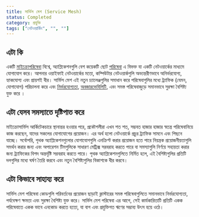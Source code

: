 ```yaml
---
title: সার্ভিস মেশ (Service Mesh)
status: Completed
category: প্রযুক্তি
tags: ["নেটওয়ার্কিং", "", ""]
---
```


## এটা কি
একটি [মাইক্রোপরিষেবা](/bn/microservices-architecture/) বিশ্বে, অ্যাপ্লিকেশনগুলি বেশ কয়েকটি ছোট [পরিষেবা](/bn/service/) এ বিভক্ত যা একটি নেটওয়ার্কের মাধ্যমে যোগাযোগ করে।
আপনার ওয়াইফাই নেটওয়ার্কের মতো, কম্পিউটার নেটওয়ার্কগুলি অভ্যন্তরীণভাবে অনির্ভরযোগ্য, হ্যাকযোগ্য এবং প্রায়শই ধীর। সার্ভিস মেশ এই নতুন চ্যালেঞ্জগুলির সমাধান করে
পরিষেবাগুলির মধ্যে ট্র্যাফিক (যেমন, যোগাযোগ) পরিচালনা করে এবং [নির্ভরযোগ্যতা](/bn/reliability/), [অবজারভেবিলিটি](/bn/observability/), এবং
সমস্ত পরিষেবাজুড়ে সমানভাবে সুরক্ষা বৈশিষ্ট্য যুক্ত করে ।

## এটা যেসব সমস্যাতে দৃষ্টিপাত করে
মাইক্রোসার্ভিস আর্কিটেকচারে স্থানান্তর হওয়ার পরে, প্রকৌশলীরা এখন শত শত, সম্ভবত হাজার হাজার স্বতন্ত্র পরিষেবানিয়ে কাজ করছেন, যাদের সকলের যোগাযোগের প্রয়োজন।
এর অর্থ হলো নেটওয়ার্কে প্রচুর ট্র্যাফিক সামনে এবং পিছনে যাচ্ছে। সর্বোপরি, পৃথক অ্যাপ্লিকেশনগুলোর যোগাযোগগুলি এনক্রিপ্ট করার প্রয়োজন হতে পারে নিয়ন্ত্রক প্রয়োজনীয়তাগুলি সমর্থন করার জন্য এবং
অপারেশন টিমগুলিকে সাধারণ মেট্রিক্স সরবরাহ করতে পারে বা সমস্যাগুলি নির্ণয়ে সহায়তা করার জন্য ট্র্যাফিকের বিশদ অন্তর্দৃষ্টি সরবরাহ করতে পারে। পৃথক অ্যাপ্লিকেশনগুলিতে নির্মিত হলে,
এই বৈশিষ্ট্যগুলির প্রতিটি দলগুলির মধ্যে ঘর্ষণ তৈরি করবে এবং নতুন বৈশিষ্ট্যগুলির বিকাশকে ধীর করবে।

## এটা কিভাবে সাহায্য করে
সার্ভিস মেশ পরিষেবা কোডগুলি পরিবর্তনের প্রয়োজন ছাড়াই ক্লাস্টারের সমস্ত পরিষেবাগুলিতে সমানভাবে নির্ভরযোগ্যতা, পর্যবেক্ষণ ক্ষমতা এবং সুরক্ষা বৈশিষ্ট্য যুক্ত করে।
সার্ভিস মেশ পরিষেবা এর আগে, সেই কার্যকারিতাটি প্রতিটি একক পরিষেবাতে একক ভাবে এনকোড করতে হতো, যা বাগ এবং প্রযুক্তিগত ঋণের সম্ভাব্য উৎস হয়ে ওঠে।
